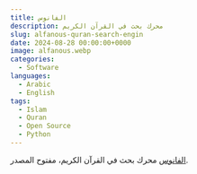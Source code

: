 ```yaml
---
title: الفانوس
description: محرك بحث في القرآن الكريم 
slug: alfanous-quran-search-engin
date: 2024-08-28 00:00:00+0000
image: alfanous.webp
categories:
  - Software
languages:
  - Arabic
  - English
tags:
  - Islam
  - Quran
  - Open Source
  - Python
---
```


[الفانوس](https://alfanous.org) محرك بحث في القرآن الكريم، مفتوح المصدر.
